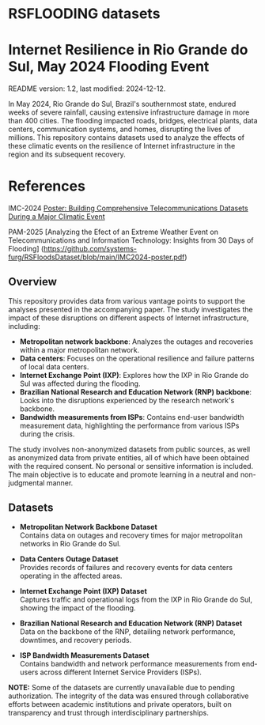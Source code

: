 # RSFLOODING datasets

# Internet Resilience in Rio Grande do Sul, May 2024 Flooding Event
README version: 1.2, last modified: 2024-12-12.

In May 2024, Rio Grande do Sul, Brazil's southernmost state, endured weeks of severe rainfall, causing extensive infrastructure damage in more than 400 cities. The flooding impacted roads, bridges, electrical plants, data centers, communication systems, and homes, disrupting the lives of millions. This repository contains datasets used to analyze the effects of these climatic events on the resilience of Internet infrastructure in the region and its subsequent recovery.

# References

IMC-2024 [Poster: Building Comprehensive Telecommunications Datasets
During a Major Climatic Event](https://github.com/systems-furg/RSFloodsDataset/blob/main/IMC2024-poster.pdf)

PAM-2025 [Analyzing the Efect of an Extreme Weather Event on Telecommunications and Information Technology: Insights from 30 Days of Flooding] (https://github.com/systems-furg/RSFloodsDataset/blob/main/IMC2024-poster.pdf)

## Overview

This repository provides data from various vantage points to support the analyses presented in the accompanying paper. The study investigates the impact of these disruptions on different aspects of Internet infrastructure, including:

- **Metropolitan network backbone**: Analyzes the outages and recoveries within a major metropolitan network.
- **Data centers**: Focuses on the operational resilience and failure patterns of local data centers.
- **Internet Exchange Point (IXP)**: Explores how the IXP in Rio Grande do Sul was affected during the flooding.
- **Brazilian National Research and Education Network (RNP) backbone**: Looks into the disruptions experienced by the research network's backbone.
- **Bandwidth measurements from ISPs**: Contains end-user bandwidth measurement data, highlighting the performance from various ISPs during the crisis.

The study involves non-anonymized datasets from public sources, as well as anonymized data from private entities, all of which have been obtained with the required consent. No personal or sensitive information is included. The main objective is to educate and promote learning in a neutral and non-judgmental manner.

## Datasets

- **Metropolitan Network Backbone Dataset**  
  Contains data on outages and recovery times for major metropolitan networks in Rio Grande do Sul.
  
- **Data Centers Outage Dataset**  
  Provides records of failures and recovery events for data centers operating in the affected areas.

- **Internet Exchange Point (IXP) Dataset**  
  Captures traffic and operational logs from the IXP in Rio Grande do Sul, showing the impact of the flooding.

- **Brazilian National Research and Education Network (RNP) Dataset**  
  Data on the backbone of the RNP, detailing network performance, downtimes, and recovery periods.

- **ISP Bandwidth Measurements Dataset**  
  Contains bandwidth and network performance measurements from end-users across different Internet Service Providers (ISPs).

**NOTE:** Some of the datasets are currently unavailable due to pending authorization. The integrity of the data was ensured through collaborative efforts between academic institutions and private operators, built on transparency and trust through interdisciplinary partnerships. 

<!---
## How to Use

1. Clone this repository:  
   ```bash
   git clone https://github.com/yourusername/internet-resilience-rs-2024.git


## Citation

If you use this dataset to conduct additional research, please cite it as:
 
```bibtex
@inproceedings{bertholdo2024building,
  author    = {Leandro Márcio Bertholdo and Renan Barreto Paredes and Pedro de Botelho Marcos},
  title     = {Poster: Building Comprehensive Telecommunications Datasets During a Major Climatic Event},
  booktitle = {Proceedings of the 2024 ACM Internet Measurement Conference (IMC '24)},
  year      = {2024},
  month     = nov,
  location  = {Madrid, Spain},
  publisher = {ACM},
  address   = {New York, NY, USA},
  pages     = {2},
  url       = {https://doi.org/10.1145/3646547.3689677},
  doi       = {10.1145/3646547.3689677}
}
-->



